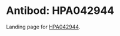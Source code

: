 # Antibod: HPA042944


    


Landing page for [HPA042944](http://www.proteinatlas.org/search/HPA042944).
